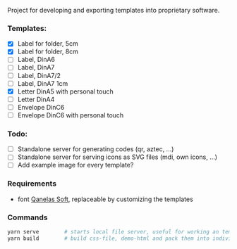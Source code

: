Project for developing and exporting templates into proprietary software.

### Templates:

- [x] Label for folder, 5cm
- [x] Label for folder, 8cm
- [ ] Label, DinA6
- [ ] Label, DinA7
- [ ] Label, DinA7/2
- [ ] Label, DinA7 1cm
- [x] Letter DinA5 with personal touch
- [ ] Letter DinA4
- [ ] Envelope DinC6
- [ ] Envelope DinC6 with personal touch

### Todo:

- [ ] Standalone server for generating codes (qr, aztec, ...)
- [ ] Standalone server for serving icons as SVG files (mdi, own icons, ...)
- [ ] Add example image for every template?

### Requirements

- font [Qanelas Soft](https://www.myfonts.com/fonts/radomir-tinkov/qanelas-soft), replaceable by customizing the templates

### Commands

```bash
yarn serve        # starts local file server, useful for working an templates
yarn build        # build css-file, demo-html and pack them into individual ZIP-files (used by proprietary software)
```
